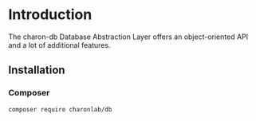 # Introduction

The charon-db Database Abstraction Layer offers an object-oriented API and a lot of additional features.

## Installation

### Composer

```bash
composer require charonlab/db
```